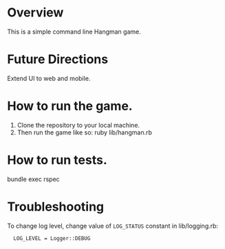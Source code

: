 # Overview
This is a simple command line Hangman game.

# Future Directions
Extend UI to web and mobile.

# How to run the game.
1. Clone the repository to your local machine.
2. Then run the game like so:
ruby lib/hangman.rb

# How to run tests.
bundle exec rspec

# Troubleshooting
To change log level, change value of `LOG_STATUS` constant in lib/logging.rb:
```
  LOG_LEVEL = Logger::DEBUG
```